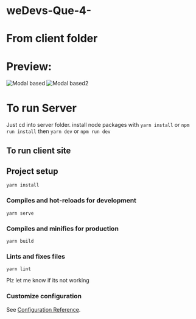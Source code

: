 # weDevs-Que-4-
# From client folder


# Preview:
![Modal based](https://i.ibb.co/Zm41c0f/que-4-1.png)
![Modal based2](https://i.ibb.co/hFZjfK8/que-4-2.png)

# To run Server
Just cd into server folder.
install node packages with `yarn install` or `npm run install`
then `yarn dev` or `npm run dev`

## To run client site

## Project setup
```
yarn install
```

### Compiles and hot-reloads for development
```
yarn serve
```

### Compiles and minifies for production
```
yarn build
```

### Lints and fixes files
```
yarn lint
```



Plz let me know if its not working


### Customize configuration
See [Configuration Reference](https://cli.vuejs.org/config/).
